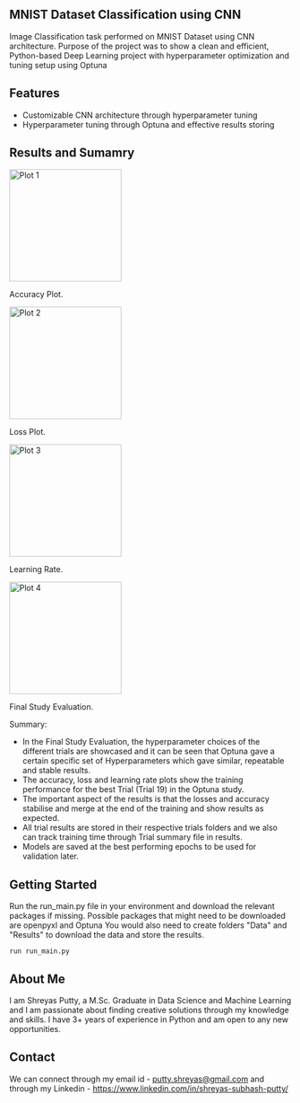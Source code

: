 ## MNIST Dataset Classification using CNN

Image Classification task performed on MNIST Dataset using CNN architecture. Purpose of the project was to show a clean and efficient, Python-based Deep Learning project with hyperparameter optimization and tuning setup using Optuna

## Features 
 - Customizable CNN architecture through hyperparameter tuning
 - Hyperparameter tuning through Optuna and effective results storing

## Results and Sumamry
<!-- Plot 1 -->
<div>
    <img src="D:\Data_Science\Projects\mnist_classification\Results\2024-04-03_13-32-38\Trial_19\Accuracy_Plot.png" alt="Plot 1" width="200" />
    <p>Accuracy Plot.</p>
</div>

<!-- Plot 2 -->
<div>
    <img src="D:\Data_Science\Projects\mnist_classification\Results\2024-04-03_13-32-38\Trial_19\Loss_Plot.png" alt="Plot 2" width="200" />
    <p>Loss Plot.</p>
</div>

<!-- Plot 3 -->
<div>
    <img src="D:\Data_Science\Projects\mnist_classification\Results\2024-04-03_13-32-38\Trial_19\Learning_Rate.png" alt="Plot 3" width="200" />
    <p>Learning Rate.</p>
</div>

<!-- Plot 4 -->
<div>
    <img src="D:\Data_Science\Projects\mnist_classification\Results\2024-04-03_13-32-38\evaluated_summary.png" alt="Plot 4" width="200" />
    <p>Final Study Evaluation.</p>
</div>

Summary:
 - In the Final Study Evaluation, the hyperparameter choices of the different trials are showcased and it can be seen that Optuna gave a certain specific set of Hyperparameters which gave similar, repeatable and stable results.
 - The accuracy, loss and learning rate plots show the training performance for the best Trial (Trial 19) in the Optuna study.
 - The important aspect of the results is that the losses and accuracy stabilise and merge at the end of the training and show results as expected.
 - All trial results are stored in their respective trials folders and we also can track training time through Trial summary file in results.
 - Models are saved at the best performing epochs to be used for validation later. 

## Getting Started
Run the run_main.py file in your environment and download the relevant packages if missing. Possible packages that might need to be downloaded are openpyxl and Optuna
You would also need to create folders "Data" and "Results" to download the data and store the results.
```
run run_main.py
```

## About Me
I am Shreyas Putty, a M.Sc. Graduate in Data Science and Machine Learning and I am passionate about finding creative solutions through my knowledge and skills. I have 3+ years of experience in Python and am open to any new opportunities.

## Contact
We can connect through my email id - putty.shreyas@gmail.com and through my Linkedin - https://www.linkedin.com/in/shreyas-subhash-putty/
